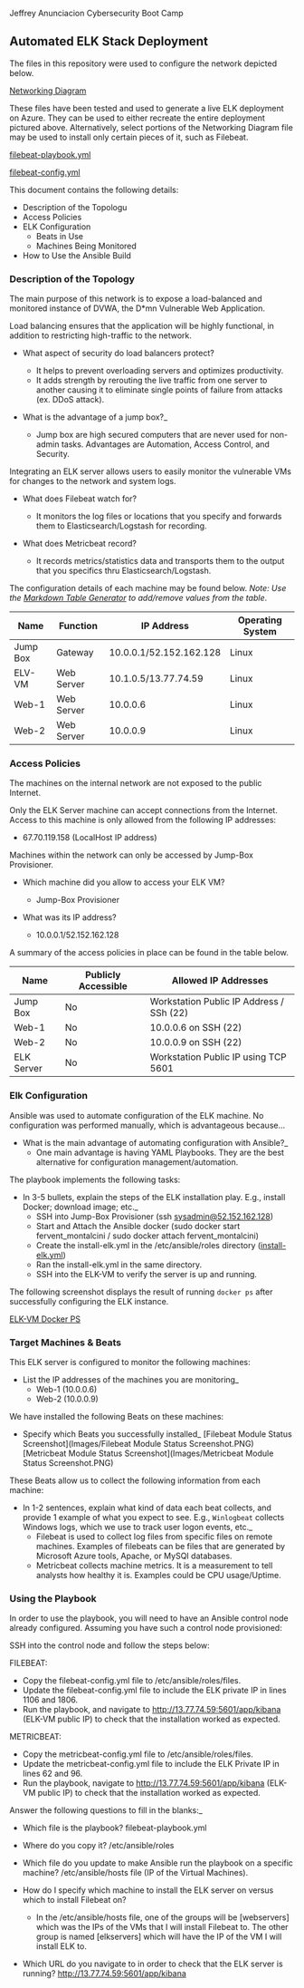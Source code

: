Jeffrey Anunciacion
Cybersecurity Boot Camp

## Automated ELK Stack Deployment

The files in this repository were used to configure the network depicted below.

[Networking Diagram](Diagrams/Networking_Diagram.jpg)

These files have been tested and used to generate a live ELK deployment on Azure. They can be used to either recreate the entire deployment pictured above. Alternatively, select portions of the Networking Diagram file may be used to install only certain pieces of it, such as Filebeat.

[filebeat-playbook.yml](Ansible/filebeat-playbook.yml)

[filebeat-config.yml](Linux/filebeat-config.yml)

This document contains the following details:
- Description of the Topologu
- Access Policies
- ELK Configuration
  - Beats in Use
  - Machines Being Monitored
- How to Use the Ansible Build


### Description of the Topology

The main purpose of this network is to expose a load-balanced and monitored instance of DVWA, the D*mn Vulnerable Web Application.

Load balancing ensures that the application will be highly functional, in addition to restricting high-traffic to the network.
 
- What aspect of security do load balancers protect?
   - It helps to prevent overloading servers and optimizes productivity.
   - It adds strength by rerouting the live traffic from one server to another causing it to eliminate single points of failure from attacks (ex. DDoS attack).

- What is the advantage of a jump box?_
   - Jump box are high secured computers that are never used for non-admin tasks. Advantages are Automation, Access Control, and Security.

Integrating an ELK server allows users to easily monitor the vulnerable VMs for changes to the network and system logs.
- What does Filebeat watch for?
   - It monitors the log files or locations that you specify and forwards them to Elasticsearch/Logstash for recording.

- What does Metricbeat record?
   - It records metrics/statistics data and transports them to the output that you specifics thru Elasticsearch/Logstash.

The configuration details of each machine may be found below.
_Note: Use the [Markdown Table Generator](http://www.tablesgenerator.com/markdown_tables) to add/remove values from the table_.

| Name     | Function   |         IP Address        | Operating System |
|----------|------------|---------------------------|------------------|
| Jump Box | Gateway    | 10.0.0.1/52.152.162.128   | Linux            |
| ELV-VM   | Web Server | 10.1.0.5/13.77.74.59      | Linux            |
| Web-1    | Web Server | 10.0.0.6                  | Linux            |
| Web-2    | Web Server | 10.0.0.9                  | Linux            |

### Access Policies

The machines on the internal network are not exposed to the public Internet. 

Only the ELK Server machine can accept connections from the Internet. Access to this machine is only allowed from the following IP addresses:
 - 67.70.119.158 (LocalHost IP address)

Machines within the network can only be accessed by Jump-Box Provisioner.
 - Which machine did you allow to access your ELK VM? 
    - Jump-Box Provisioner

 - What was its IP address?
    - 10.0.0.1/52.152.162.128

A summary of the access policies in place can be found in the table below.

| Name       | Publicly Accessible |           Allowed IP Addresses             |
|------------|---------------------|--------------------------------------------|
| Jump Box   | No                  | Workstation Public IP Address / SSh (22)   |
| Web-1      | No                  | 10.0.0.6 on SSH (22)                       |
| Web-2      | No                  | 10.0.0.9 on SSH (22)                       |
| ELK Server | No                  | Workstation Public IP using TCP 5601       |

### Elk Configuration

Ansible was used to automate configuration of the ELK machine. No configuration was performed manually, which is advantageous because...
 - What is the main advantage of automating configuration with Ansible?_
    - One main advantage is having YAML Playbooks. They are the best alternative for configuration management/automation.

The playbook implements the following tasks:
 - In 3-5 bullets, explain the steps of the ELK installation play. E.g., install Docker; download image; etc._
    - SSH into Jump-Box Provisioner (ssh sysadmin@52.152.162.128)
    - Start and Attach the Ansible docker (sudo docker start fervent_montalcini / sudo docker attach fervent_montalcini)
    - Create the install-elk.yml in the /etc/ansible/roles directory ([install-elk.yml](Ansible/install-elk.yml))
    - Ran the install-elk.yml in the same directory.
    - SSH into the ELK-VM to verify the server is up and running.

The following screenshot displays the result of running `docker ps` after successfully configuring the ELK instance.

[ELK-VM Docker PS](Images/ELK-VM_Docker_PS.PNG)

### Target Machines & Beats
This ELK server is configured to monitor the following machines:
 - List the IP addresses of the machines you are monitoring_
    - Web-1 (10.0.0.6)
    - Web-2 (10.0.0.9)

We have installed the following Beats on these machines:
 - Specify which Beats you successfully installed_
    [Filebeat Module Status Screenshot](Images/Filebeat Module Status Screenshot.PNG) 
    [Metricbeat Module Status Screenshot](Images/Metricbeat Module Status Screenshot.PNG)

These Beats allow us to collect the following information from each machine:
 - In 1-2 sentences, explain what kind of data each beat collects, and provide 1 example of what you expect to see. E.g., `Winlogbeat` collects Windows logs, which we use to track user logon events, etc._
    - Filebeat is used to collect log files from specific files on remote machines. Examples of filebeats can be files that are generated by Microsoft Azure tools, Apache, or MySQI databases.
    - Metricbeat collects machine metrics. It is a measurement to tell analysts how healthy it is. Examples could be CPU usage/Uptime.

### Using the Playbook
In order to use the playbook, you will need to have an Ansible control node already configured. Assuming you have such a control node provisioned: 

SSH into the control node and follow the steps below:

FILEBEAT:
- Copy the filebeat-config.yml file to /etc/ansible/roles/files.
- Update the filebeat-config.yml file to include the ELK private IP in lines 1106 and 1806.
- Run the playbook, and navigate to http://13.77.74.59:5601/app/kibana (ELK-VM public IP) to check that the installation worked as expected.

METRICBEAT:
- Copy the metricbeat-config.yml file to /etc/ansible/roles/files.
- Update the metricbeat-config.yml file to include the ELK Private IP in lines 62 and 96.
- Run the playbook, navigate to http://13.77.74.59:5601/app/kibana (ELK-VM public IP) to check that the installation worked as expected.

Answer the following questions to fill in the blanks:_
- Which file is the playbook? filebeat-playbook.yml

- Where do you copy it? /etc/ansible/roles

- Which file do you update to make Ansible run the playbook on a specific machine? /etc/ansible/hosts file (IP of the Virtual Machines).

- How do I specify which machine to install the ELK server on versus which to install Filebeat on?
   - In the /etc/ansible/hosts file, one of the groups will be [webservers] which was the IPs of the VMs that I will install Filebeat to. The other group is named [elkservers]      which will have the IP of the VM I will install ELK to.

- Which URL do you navigate to in order to check that the ELK server is running? http://13.77.74.59:5601/app/kibana
